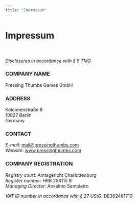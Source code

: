 ```yaml
---
title: "Impressum"
---
```


# Impressum</br></br>

_Disclosures in accordance with § 5 TMG_</br>

### COMPANY NAME
Pressing Thumbs Games GmbH</br>

### ADDRESS
Kolonnenstraße 8</br>
10827 Berlin</br>
Germany</br>

### CONTACT
_E-mail_: mail@pressingthumbs.com</br>
_Website_: www.pressingthumbs.com</br>

### COMPANY REGISTRATION
_Registry court_: Amtsgericht Charlottenburg</br>
_Register number_: HRB 254115 B</br>
_Managing Director_: Anselmo Sampietro</br>

_VAT ID number in accordance with § 27 UStG_: DE362481710</br>
